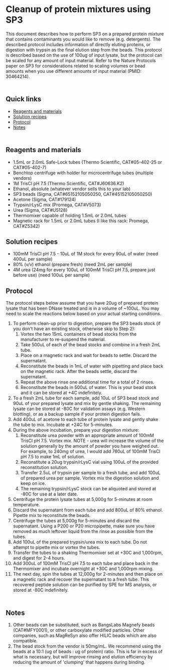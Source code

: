 # Cleanup of protein mixtures using SP3 <!-- omit in toc -->

This document describes how to perform SP3 on a prepared protein mixture that contains contaminants you would like to remove (e.g. detergents). The described protocol includes information of directly eluting proteins, or digestion with trypsin as the final elution step from the beads. This protocol is described based on the use of 100ug of input lysate, but the protocol can be scaled for any amount of input material. Refer to the Nature Protocols paper on SP3 for considerations related to scaling volumes or bead amounts when you use different amounts of input material (PMID: 30464214).

<hr style="height:6pt; visibility:hidden;" />

## Quick links <!-- omit in toc -->

- [Reagents and materials](#reagents-and-materials)
- [Solution recipes](#solution-recipes)
- [Protocol](#protocol)
- [Notes](#notes)

<hr style="height:6pt; visibility:hidden;" />

<span id="reagents-and-materials"></span>

## Reagents and materials

- 1.5mL or 2.0mL Safe-Lock tubes (Thermo Scientific, CAT#05-402-25 or CAT#05-402-7)
- Benchtop centrifuge with holder for microcentrifuge tubes (multiple vendors)
- 1M TrisCl pH 7.5 (Thermo Scientific, CAT#J60636.K2)
- Ethanol, absolute (whatever vendor sells this to your lab)
- SP3 beads (Sigma, CAT#65152105050250, CAT#45152105050250)
- Acetone (Sigma, CAT#179124)
- Trypsin/rLysC mix (Promega, CAT#V5073)
- Urea (Sigma, CAT#U5128)
- Thermomixer capable of holding 1.5mL or 2.0mL tubes
- Magnetic rack for 1.5mL or 2.0mL tubes (I like this rack: Promega, CAT#Z5342)

<span id="solution-recipes"></span>

## Solution recipes

- 100mM TrisCl pH 7.5 - 10uL of 1M stock for every 90uL of water (need 400uL per sample)
- 80% (v/v) ethanol (prepare fresh) (need 2mL per sample)
- 4M urea (24mg for every 100uL of 100mM TrisCl pH 7.5, prepare just before use) (need 100uL per sample)

<span id="protocol"></span>

## Protocol

The protocol steps below assume that you have 20ug of prepared protein lysate that has been DNase treated and is in a volume of ~100uL. You may need to scale the reactions below based on your actual starting conditions. 

1. To perform clean-up prior to digestion, prepare the SP3 beads stock (if you don't have an existing stock, otherwise skip to Step 2):
    1. Vortex the two 15mL containers of bead stocks from the manufacturer to re-suspend the material.
    2. Take 500uL of each of the bead stocks and combine in a fresh 2mL tube.
    3. Place on a magnetic rack and wait for beads to settle. Discard the supernatant.
    4. Reconstitute the beads in 1mL of water with pipetting and place back on the magnetic rack. After the beads settle, discard the supernatant.
    5. Repeat the above rinse one additional time for a total of 2 rinses.
    6. Reconstitute the beads in 500uL of water. This is your bead stock and it can be stored at +4C indefinitely.
2. To a fresh 2mL tube for each sample, add 10uL of SP3 bead stock and 90uL of your prepared lysate and mix by gentle shaking. The remaining lysate can be stored at -80C for validation assays (e.g. Western blotting), or as a backup sample if your protein digestion fails.
3. Add 400uL of acetone to each tube of protein lysate and gently shake the tube to mix. Incubate at +24C for 5-minutes.
4. During the above incubation, prepare your digestion mixture:
    1. Reconstitute urea powder with an appropriate amount of 100mM TrisCl pH 7.5. Vortex mix. NOTE - urea will increase the volume of the solution generally by the amount of powder you have weighed out. For example, to 240mg of urea, I would add 760uL of 100mM TrisCl pH 7.5 to make 1mL of solution.
    2. Reconstitute a 20ug trypsin/rLysC vial using 100uL of the provided reconstitution solution.
    3. Transfer 2.5uL of trypsin per sample to a fresh tube, and add 100uL of prepared urea per sample. Vortex mix the digestion solution and keep on ice.
    4. The remaining trypsin/rLysC stock can be aliquoted and stored at -80C for use at a later date.
5. Centrifuge the protein lysate tubes at 5,000g for 5-minutes at room temperature.
6. Discard the supernatant from each tube and add 800uL of 80% ethanol. Pipette mix to reconstitute the beads.
7. Centrifuge the tubes at 5,000g for 5-minutes and discard the supernatant. Using a P200 or P20 micropipette, make sure you have removed as much leftover liquid from the rinse as possible from the tubes.
8. Add 100uL of the prepared trypsin/urea mix to each tube. Do not attempt to pipette mix or vortex the tubes.
9. Transfer the tubes to a shaking Thermomixer set at +30C and 1,000rpm, and digest for 2-4 hours.
10. Add 300uL of 100mM TrisCl pH 7.5 to each tube and place back in the Thermomixer and incubate overnight at +30C and 1,000rpm mixing.
11. The next day, spin the tubes at 12,000g for 2-minutes and then place on a magnetic rack and recover the supernatant to a fresh tube. This recovered peptide solution can be purified by SPE for MS analysis, or stored at -80C indefinitely.

<hr style="height:6pt; visibility:hidden;" />

<span id="notes"></span>

## Notes

1. Other beads can be substituted, such as BangsLabs Magnefy beads (CAT#MFY0001), or other carboxylate modified particles. Other companies, such as MagReSyn also offer HILIC beads which are also compatible.
2. The bead stock from the vendor is 50mg/mL. We recommend using the beads at a 10:1 (ug of beads : ug of protein) ratio. This is far in excess of what is necessary, but will improve rinsing and elution efficiency by reducing the amount of 'clumping' that happens during binding.